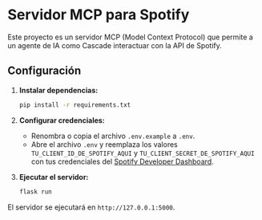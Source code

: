 # Servidor MCP para Spotify

Este proyecto es un servidor MCP (Model Context Protocol) que permite a un agente de IA como Cascade interactuar con la API de Spotify.

## Configuración

1.  **Instalar dependencias:**
    ```bash
    pip install -r requirements.txt
    ```

2.  **Configurar credenciales:**
    - Renombra o copia el archivo `.env.example` a `.env`.
    - Abre el archivo `.env` y reemplaza los valores `TU_CLIENT_ID_DE_SPOTIFY_AQUI` y `TU_CLIENT_SECRET_DE_SPOTIFY_AQUI` con tus credenciales del [Spotify Developer Dashboard](https://developer.spotify.com/dashboard).

3.  **Ejecutar el servidor:**
    ```bash
    flask run
    ```

El servidor se ejecutará en `http://127.0.0.1:5000`.
